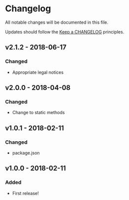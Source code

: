 # Changelog

All notable changes will be documented in this file.

Updates should follow the [Keep a CHANGELOG](http://keepachangelog.com/) principles.

## v2.1.2 - 2018-06-17

### Changed

- Appropriate legal notices

## v2.0.0 - 2018-04-08

### Changed

- Change to static methods

## v1.0.1 - 2018-02-11

### Changed
- package.json

## v1.0.0 - 2018-02-11

### Added
- First release!
